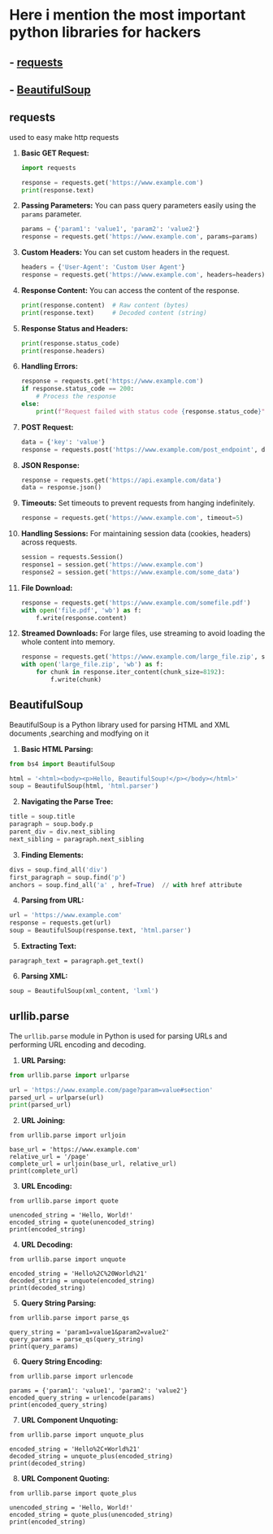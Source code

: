 # Here i mention the most important python libraries for hackers
## - [requests](#requests)
## - [BeautifulSoup](#BeautifulSoup)


## requests
used to easy make http requests 


1. **Basic GET Request:**
    ```python
    import requests
    
    response = requests.get('https://www.example.com')
    print(response.text)
    ```

2. **Passing Parameters:**
    You can pass query parameters easily using the `params` parameter.
    ```python
    params = {'param1': 'value1', 'param2': 'value2'}
    response = requests.get('https://www.example.com', params=params)
    ```

3. **Custom Headers:**
    You can set custom headers in the request.
    ```python
    headers = {'User-Agent': 'Custom User Agent'}
    response = requests.get('https://www.example.com', headers=headers)
    ```

4. **Response Content:**
    You can access the content of the response.
    ```python
    print(response.content)  # Raw content (bytes)
    print(response.text)     # Decoded content (string)
    ```

5. **Response Status and Headers:**
    ```python
    print(response.status_code)
    print(response.headers)
    ```

6. **Handling Errors:**
    ```python
    response = requests.get('https://www.example.com')
    if response.status_code == 200:
        # Process the response
    else:
        print(f"Request failed with status code {response.status_code}")
    ```

7. **POST Request:**
    ```python
    data = {'key': 'value'}
    response = requests.post('https://www.example.com/post_endpoint', data=data)
    ```

8. **JSON Response:**
    ```python
    response = requests.get('https://api.example.com/data')
    data = response.json()
    ```

9. **Timeouts:**
    Set timeouts to prevent requests from hanging indefinitely.
    ```python
    response = requests.get('https://www.example.com', timeout=5)
    ```

10. **Handling Sessions:**
    For maintaining session data (cookies, headers) across requests.
    ```python
    session = requests.Session()
    response1 = session.get('https://www.example.com')
    response2 = session.get('https://www.example.com/some_data')
    ```

11. **File Download:**
    ```python
    response = requests.get('https://www.example.com/somefile.pdf')
    with open('file.pdf', 'wb') as f:
        f.write(response.content)
    ```

12. **Streamed Downloads:**
    For large files, use streaming to avoid loading the whole content into memory.
    ```python
    response = requests.get('https://www.example.com/large_file.zip', stream=True)
    with open('large_file.zip', 'wb') as f:
        for chunk in response.iter_content(chunk_size=8192):
            f.write(chunk)
    ```

## BeautifulSoup 
BeautifulSoup is a Python library used for parsing HTML and XML documents ,searching and modfying on it  

1. **Basic HTML Parsing:**
```python
from bs4 import BeautifulSoup

html = '<html><body><p>Hello, BeautifulSoup!</p></body></html>'
soup = BeautifulSoup(html, 'html.parser')
```
2. **Navigating the Parse Tree:**
```python
title = soup.title
paragraph = soup.body.p
parent_div = div.next_sibling
next_sibling = paragraph.next_sibling
```
3. **Finding Elements:**
```python
divs = soup.find_all('div')
first_paragraph = soup.find('p')
anchors = soup.find_all('a' , href=True)  // with href attribute 
```
4. **Parsing from URL:**
```python
url = 'https://www.example.com'
response = requests.get(url)
soup = BeautifulSoup(response.text, 'html.parser')
```
5. **Extracting Text:**
```pyhton
paragraph_text = paragraph.get_text()
```
6. **Parsing XML:**
```python
soup = BeautifulSoup(xml_content, 'lxml')
```

## urllib.parse
The `urllib.parse` module in Python is used for parsing URLs and performing URL encoding and decoding.

1. **URL Parsing:**

```python
from urllib.parse import urlparse

url = 'https://www.example.com/page?param=value#section'
parsed_url = urlparse(url)
print(parsed_url)
```

2. **URL Joining:**
```pyhton
from urllib.parse import urljoin

base_url = 'https://www.example.com'
relative_url = '/page'
complete_url = urljoin(base_url, relative_url)
print(complete_url)
```

3. **URL Encoding:**
```pyhton
from urllib.parse import quote

unencoded_string = 'Hello, World!'
encoded_string = quote(unencoded_string)
print(encoded_string)
```

4. **URL Decoding:**
```pyhton
from urllib.parse import unquote

encoded_string = 'Hello%2C%20World%21'
decoded_string = unquote(encoded_string)
print(decoded_string)
```

5. **Query String Parsing:**
```pyhton
from urllib.parse import parse_qs

query_string = 'param1=value1&param2=value2'
query_params = parse_qs(query_string)
print(query_params)
```

6. **Query String Encoding:**
```pyhton
from urllib.parse import urlencode

params = {'param1': 'value1', 'param2': 'value2'}
encoded_query_string = urlencode(params)
print(encoded_query_string)
```

7. **URL Component Unquoting:**
```pyhton
from urllib.parse import unquote_plus

encoded_string = 'Hello%2C+World%21'
decoded_string = unquote_plus(encoded_string)
print(decoded_string)
```

8. **URL Component Quoting:**
```pyhton
from urllib.parse import quote_plus

unencoded_string = 'Hello, World!'
encoded_string = quote_plus(unencoded_string)
print(encoded_string)
```

